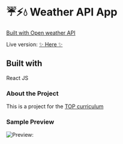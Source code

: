 # ☔⚡💧 Weather API App

[Built with Open weather API](https://openweathermap.org/)

Live version: [✨ Here ✨](https://diana2x-weather-app.netlify.app/)

## Built with

React JS

### About the Project

This is a project for the [TOP curriculum](https://www.theodinproject.com/)

### Sample Preview

![Preview:  ](https://i.gyazo.com/7a68c51df561606ac343a99f6414bac5.png)
